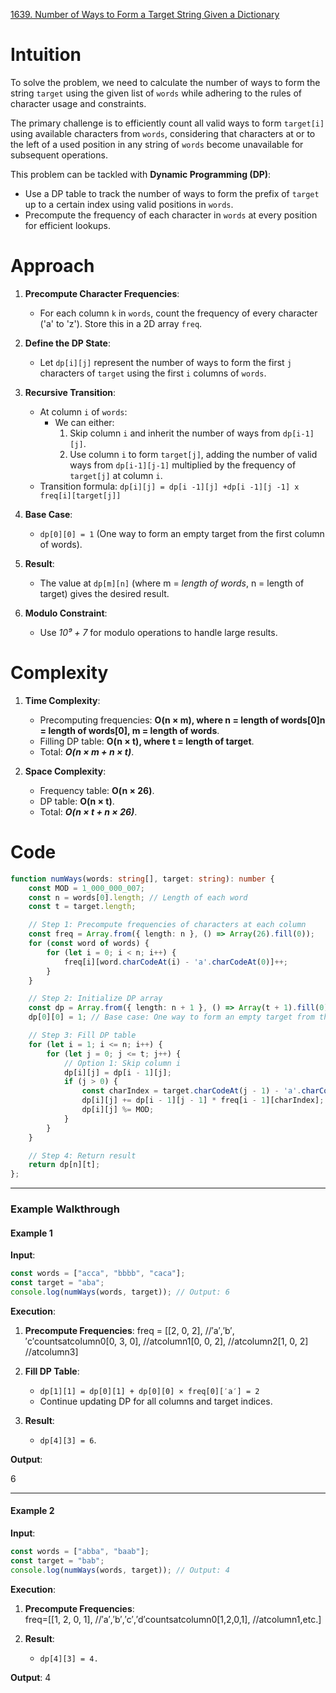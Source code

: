 [1639. Number of Ways to Form a Target String Given a Dictionary](https://leetcode.com/problems/number-of-ways-to-form-a-target-string-given-a-dictionary/)

# Intuition

To solve the problem, we need to calculate the number of ways to form the string `target` using the given list of `words` while adhering to the rules of character usage and constraints.

The primary challenge is to efficiently count all valid ways to form `target[i]` using available characters from `words`, considering that characters at or to the left of a used position in any string of `words` become unavailable for subsequent operations.

This problem can be tackled with **Dynamic Programming (DP)**:

- Use a DP table to track the number of ways to form the prefix of `target` up to a certain index using valid positions in `words`.
- Precompute the frequency of each character in `words` at every position for efficient lookups.

# Approach

1. **Precompute Character Frequencies**:
    - For each column `k` in `words`, count the frequency of every character ('a' to 'z'). Store this in a 2D array `freq`.
	
2. **Define the DP State**:
    
    - Let `dp[i][j]` represent the number of ways to form the first `j` characters of `target` using the first `i` columns of `words`.
	
3. **Recursive Transition**:
    - At column `i` of `words`:
        - We can either:
            1. Skip column `i` and inherit the number of ways from `dp[i-1][j]`.
            2. Use column `i` to form `target[j]`, adding the number of valid ways from `dp[i-1][j-1]` multiplied by the frequency of `target[j]` at column `i`.
    - Transition formula:
        `dp[i][j] = dp[i -1][j] +dp[i -1][j -1] x freq[i][target[j]]`
		
4. **Base Case**:
    - `dp[0][0] = 1` (One way to form an empty target from the first column of words).
	
5. **Result**:
    - The value at `dp[m][n]` (where m = *length of words*, n = length of target) gives the desired result.
	
6. **Modulo Constraint**:
    - Use *10⁹ + 7* for modulo operations to handle large results.

# Complexity

1. **Time Complexity**:
    - Precomputing frequencies: **O(n × m), where n = length of words[0]n = length of words[0], m = length of words**.
    - Filling DP table: **O(n × t), where t = length of target**.
    - Total: ***O(n × m + n × t)***.
	
2. **Space Complexity**:
    - Frequency table: **O(n × 26)**.
    - DP table: **O(n × t)**.
    - Total: ***O(n × t + n × 26)***.

# Code

```typescript
function numWays(words: string[], target: string): number {
    const MOD = 1_000_000_007;
    const n = words[0].length; // Length of each word
    const t = target.length;

    // Step 1: Precompute frequencies of characters at each column
    const freq = Array.from({ length: n }, () => Array(26).fill(0));
    for (const word of words) {
        for (let i = 0; i < n; i++) {
            freq[i][word.charCodeAt(i) - 'a'.charCodeAt(0)]++;
        }
    }

    // Step 2: Initialize DP array
    const dp = Array.from({ length: n + 1 }, () => Array(t + 1).fill(0));
    dp[0][0] = 1; // Base case: One way to form an empty target from the first 0 columns

    // Step 3: Fill DP table
    for (let i = 1; i <= n; i++) {
        for (let j = 0; j <= t; j++) {
            // Option 1: Skip column i
            dp[i][j] = dp[i - 1][j];
            if (j > 0) {
                const charIndex = target.charCodeAt(j - 1) - 'a'.charCodeAt(0);
                dp[i][j] += dp[i - 1][j - 1] * freq[i - 1][charIndex];
                dp[i][j] %= MOD;
            }
        }
    }

    // Step 4: Return result
    return dp[n][t];
};

```

---

### **Example Walkthrough**

#### **Example 1**

**Input**:

```typescript
const words = ["acca", "bbbb", "caca"];
const target = "aba";
console.log(numWays(words, target)); // Output: 6
```

**Execution**:

1. **Precompute Frequencies**:
    freq = [[2, 0, 2], //′a′,′b′,′c′countsatcolumn0[0, 3, 0], //atcolumn1[0, 0, 2], //atcolumn2[1, 0, 2] //atcolumn3]
	
2. **Fill DP Table**:
    - `dp[1][1] = dp[0][1] + dp[0][0] × freq[0][′a′] = 2 `
    - Continue updating DP for all columns and target indices.
	
3. **Result**:
    - `dp[4][3] = 6`.

**Output**:

6

---

#### **Example 2**

**Input**:

```typescript
const words = ["abba", "baab"];
const target = "bab";
console.log(numWays(words, target)); // Output: 4
```

**Execution**:

1. **Precompute Frequencies**:   
    freq=[[1, 2, 0, 1], //′a′,′b′,′c′,′d′countsatcolumn0[1,2,0,1], //atcolumn1,etc.]
	
2. **Result**:
    - `dp[4][3] = 4.`

**Output**: 4